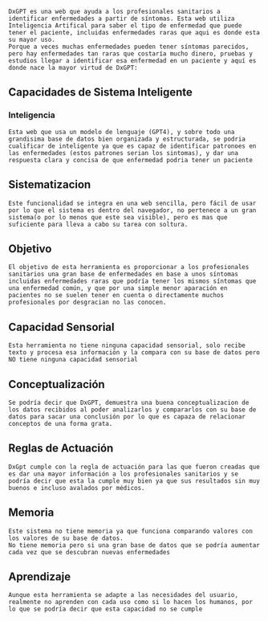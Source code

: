 	DxGPT es una web que ayuda a los profesionales sanitarios a identificar enfermedades a partir de síntomas. Esta web utiliza Inteligencia Artifical para saber el tipo de enfermedad que puede tener el paciente, incluidas enfermedades raras que aqui es donde esta su mayor uso.
	Porque a veces muchas enfermedades pueden tener síntomas parecidos, pero hay enfermedades tan raras que costaría mucho dinero, pruebas y estudios llegar a identificar esa enfermedad en un paciente y aquí es donde nace la mayor virtud de DxGPT:
	
## Capacidades de Sistema Inteligente

### Inteligencia
	Esta web que usa un modelo de lenguaje (GPT4), y sobre todo una grandisima base de datos bien organizada y estructurada, se podria cualificar de inteligente ya que es capaz de identificar patronoes en las enfermedades (estos patrones serian los sintomas), y dar una respuesta clara y concisa de que enfermedad podria tener un paciente
	
## Sistematizacion

	Este funcionalidad se integra en una web sencilla, pero fácil de usar por lo que el sistema es dentro del navegador, no pertenece a un gran sistema(o por lo menos que este sea visible), pero es mas que suficiente para lleva a cabo su tarea con soltura.
## Objetivo
	El objetivo de esta herramienta es proporcionar a los profesionales sanitarios una gran base de enfermedades en base a unos síntomas incluidas enfermedades raras que podría tener los mismos síntomas que una enfermedad común, y que por una simple menor aparación en pacientes no se suelen tener en cuenta o directamente muchos profesionales por desgracian no las conocen.

## Capacidad Sensorial
	Esta herramienta no tiene ninguna capacidad sensorial, solo recibe texto y procesa esa información y la compara con su base de datos pero NO tiene ninguna capacidad sensorial

## Conceptualización
	Se podría decir que DxGPT, demuestra una buena conceptualizacion de los datos recibidos al poder analizarlos y compararlos con su base de datos para sacar una conclusión por lo que es capaza de relacionar conceptos de una forma grata.
	
## Reglas de Actuación
	DxGpt cumple con la regla de actuación para las que fueron creadas que es dar una mayor información a los profesionales sanitarios y se podría decir que esta la cumple muy bien ya que sus resultados sin muy buenos e incluso avalados por médicos.

## Memoria
	Este sistema no tiene memoria ya que funciona comparando valores con los valores de su base de datos.
	No tiene memoria pero si una gran base de datos que se podría aumentar cada vez que se descubran nuevas enfermedades
## Aprendizaje
	Aunque esta herramienta se adapte a las necesidades del usuario, realmente no aprenden con cada uso como si lo hacen los humanos, por lo que se podría decir que esta capacidad no se cumple